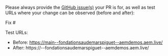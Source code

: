 Please always provide the [GitHub issue(s)](../issues) your PR is for, as well as test URLs where your change can be observed (before and after):

Fix #<gh-issue-id>

Test URLs:
- Before: https://main--fondationsaudemarspiguet--aemdemos.aem.live/
- After: https://<branch>--fondationsaudemarspiguet--aemdemos.aem.live/
